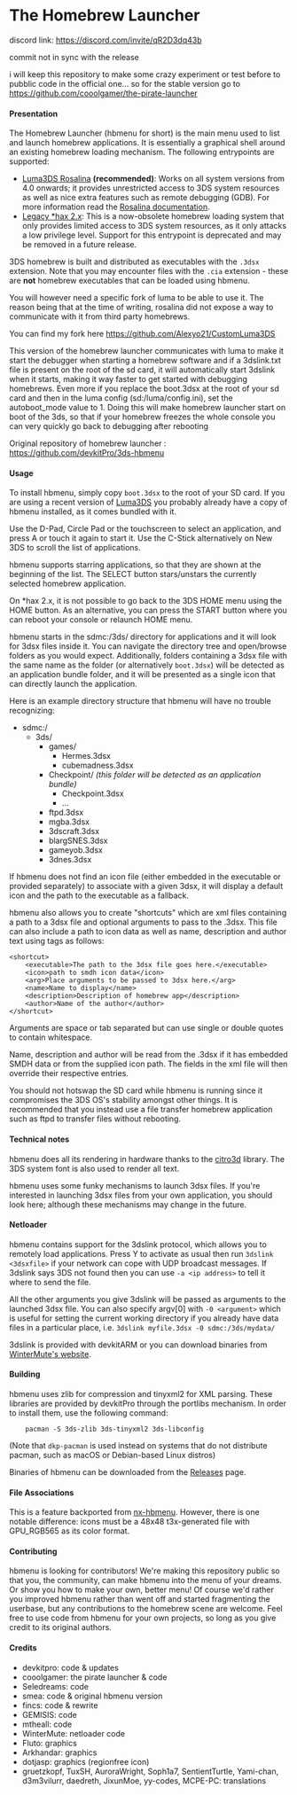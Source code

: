 # The Homebrew Launcher
discord link:
https://discord.com/invite/qR2D3dq43b

commit not in sync with the release

i will keep this repository to make some crazy experiment or test before to pubblic code in the official one... so for the stable version go to 
https://github.com/cooolgamer/the-pirate-launcher

#### Presentation

The Homebrew Launcher (hbmenu for short) is the main menu used to list and launch homebrew applications. It is essentially a graphical shell around an existing homebrew loading mechanism. The following entrypoints are supported:

- [Luma3DS Rosalina](https://github.com/LumaTeam/Luma3DS) **(recommended)**: Works on all system versions from 4.0 onwards; it provides unrestricted access to 3DS system resources as well as nice extra features such as remote debugging (GDB). For more information read the [Rosalina documentation](https://github.com/LumaTeam/Luma3DS/wiki/Rosalina).
- [Legacy \*hax 2.x](https://smealum.github.io/3ds/): This is a now-obsolete homebrew loading system that only provides limited access to 3DS system resources, as it only attacks a low privilege level. Support for this entrypoint is deprecated and may be removed in a future release.

3DS homebrew is built and distributed as executables with the `.3dsx` extension. Note that you may encounter files with the `.cia` extension - these are **not** homebrew executables that can be loaded using hbmenu.

You will however need a specific fork of luma to be able to use it. The reason being that at the time of writing, rosalina did not expose a way to communicate with it from third party homebrews.

You can find my fork here https://github.com/Alexyo21/CustomLuma3DS

This version of the homebrew launcher communicates with luma to make it start the debugger when starting a homebrew software and if a 3dslink.txt file is present on the root of the sd card, it will automatically start 3dslink when it starts, making it way faster to get started with debugging homebrews. Even more if you replace the boot.3dsx at the root of your sd card and then in the luma config (sd:/luma/config.ini), set the autoboot_mode value to 1. Doing this will make homebrew launcher start on boot of the 3ds, so that if your homebrew freezes the whole console you can very quickly go back to debugging after rebooting

Original repository of homebrew launcher : https://github.com/devkitPro/3ds-hbmenu

#### Usage

To install hbmenu, simply copy `boot.3dsx` to the root of your SD card. If you are using a recent version of [Luma3DS](https://github.com/LumaTeam/Luma3DS) you probably already have a copy of hbmenu installed, as it comes bundled with it.

Use the D-Pad, Circle Pad or the touchscreen to select an application, and press A or touch it again to start it. Use the C-Stick alternatively on New 3DS to scroll the list of applications.

hbmenu supports starring applications, so that they are shown at the beginning of the list. The SELECT button stars/unstars the currently selected homebrew application.

On \*hax 2.x, it is not possible to go back to the 3DS HOME menu using the HOME button. As an alternative, you can press the START button where you can reboot your console or relaunch HOME menu.

hbmenu starts in the sdmc:/3ds/ directory for applications and it will look for 3dsx files inside it. You can navigate the directory tree and open/browse folders as you would expect. Additionally, folders containing a 3dsx file with the same name as the folder (or alternatively `boot.3dsx`) will be detected as an application bundle folder, and it will be presented as a single icon that can directly launch the application.

Here is an example directory structure that hbmenu will have no trouble recognizing:

- sdmc:/
  - 3ds/
    - games/
	    - Hermes.3dsx
      - cubemadness.3dsx
    - Checkpoint/ *(this folder will be detected as an application bundle)*
      - Checkpoint.3dsx
      - ...
    - ftpd.3dsx
    - mgba.3dsx
    - 3dscraft.3dsx
    - blargSNES.3dsx
    - gameyob.3dsx
    - 3dnes.3dsx

If hbmenu does not find an icon file (either embedded in the executable or provided separately) to associate with a given 3dsx, it will display a default icon and the path to the executable as a fallback.

hbmenu also allows you to create "shortcuts" which are xml files containing a path to a 3dsx file and optional arguments to pass to the .3dsx. This file can also include a path to icon data as well as name, description and author text using tags as follows:

    <shortcut>
        <executable>The path to the 3dsx file goes here.</executable>
        <icon>path to smdh icon data</icon>
        <arg>Place arguments to be passed to 3dsx here.</arg>
        <name>Name to display</name>
        <description>Description of homebrew app</description>
        <author>Name of the author</author>
    </shortcut>

Arguments are space or tab separated but can use single or double quotes to contain whitespace.

Name, description and author will be read from the .3dsx if it has embedded SMDH data or from the supplied icon path. The fields in the xml file will then override their respective entries.

You should not hotswap the SD card while hbmenu is running since it compromises the 3DS OS's stability amongst other things. It is recommended that you instead use a file transfer homebrew application such as ftpd to transfer files without rebooting.

#### Technical notes

hbmenu does all its rendering in hardware thanks to the [citro3d](https://github.com/fincs/citro3d) library. The 3DS system font is also used to render all text.

hbmenu uses some funky mechanisms to launch 3dsx files. If you're interested in launching 3dsx files from your own application, you should look here; although these mechanisms may change in the future.

#### Netloader

hbmenu contains support for the 3dslink protocol, which allows you to remotely load applications.
Press Y to activate as usual then run `3dslink <3dsxfile>` if your network can cope with UDP broadcast messages.
If 3dslink says 3DS not found then you can use `-a <ip address>` to tell it where to send the file.

All the other arguments you give 3dslink will be passed as arguments to the launched 3dsx file. You can also specify argv[0] with `-0 <argument>` which is useful for
setting the current working directory if you already have data files in a particular place, i.e. `3dslink myfile.3dsx -0 sdmc:/3ds/mydata/`

3dslink is provided with devkitARM or you can download binaries from [WinterMute's website](http://davejmurphy.com/3dslink/).

#### Building

hbmenu uses zlib for compression and tinyxml2 for XML parsing. These libraries are provided by devkitPro through the portlibs mechanism. In order to install them, use the following command:

```shell
    pacman -S 3ds-zlib 3ds-tinyxml2 3ds-libconfig
```

(Note that `dkp-pacman` is used instead on systems that do not distribute pacman, such as macOS or Debian-based Linux distros)

Binaries of hbmenu can be downloaded from the [Releases](https://github.com/fincs/new-hbmenu/releases) page.

#### File Associations

This is a feature backported from [nx-hbmenu](https://switchbrew.org/wiki/Homebrew_Menu#File_Associations). However, there is one notable difference: icons must be a 48x48 t3x-generated file with GPU_RGB565 as its color format.

#### Contributing

hbmenu is looking for contributors! We're making this repository public so that you, the community, can make hbmenu into the menu of your dreams. Or show you how to make your own, better menu! Of course we'd rather you improved hbmenu rather than went off and started fragmenting the userbase, but any contributions to the homebrew scene are welcome. Feel free to use code from hbmenu for your own projects, so long as you give credit to its original authors.

#### Credits
- devkitpro: code & updates
- cooolgamer: the pirate launcher & code
- Seledreams: code
- smea: code & original hbmenu version
- fincs: code & rewrite
- GEMISIS: code
- mtheall: code
- WinterMute: netloader code
- Fluto: graphics
- Arkhandar: graphics
- dotjasp: graphics (regionfree icon)
- gruetzkopf, TuxSH, AuroraWright, Soph1a7, SentientTurtle, Yami-chan, d3m3vilurr, daedreth, JixunMoe, yy-codes, MCPE-PC: translations
